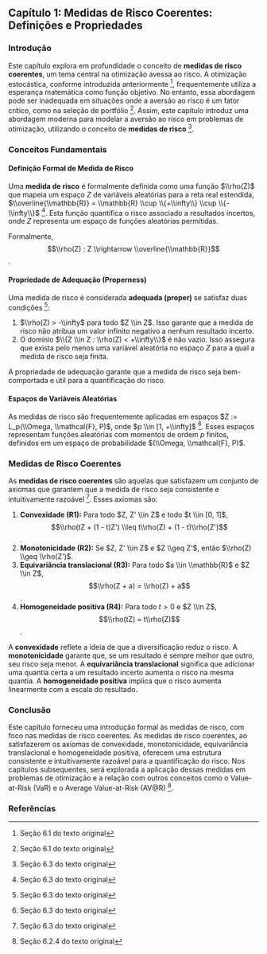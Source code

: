 ## Capítulo 1: Medidas de Risco Coerentes: Definições e Propriedades

### Introdução
Este capítulo explora em profundidade o conceito de **medidas de risco coerentes**, um tema central na otimização avessa ao risco. A otimização estocástica, conforme introduzida anteriormente [^1], frequentemente utiliza a esperança matemática como função objetivo. No entanto, essa abordagem pode ser inadequada em situações onde a aversão ao risco é um fator crítico, como na seleção de portfólio [^1]. Assim, este capítulo introduz uma abordagem moderna para modelar a aversão ao risco em problemas de otimização, utilizando o conceito de **medidas de risco** [^2].

### Conceitos Fundamentais

#### Definição Formal de Medida de Risco
Uma **medida de risco** é formalmente definida como uma função $\\rho(Z)$ que mapeia um espaço $Z$ de variáveis aleatórias para a reta real estendida, $\\overline{\\mathbb{R}} = \\mathbb{R} \\cup \\{+\\infty\\} \\cup \\{-\\infty\\}$ [^2]. Esta função quantifica o risco associado a resultados incertos, onde $Z$ representa um espaço de funções aleatórias permitidas.

Formalmente,
$$\\rho(Z) : Z \\rightarrow \\overline{\\mathbb{R}}$$.

#### Propriedade de Adequação (Properness)
Uma medida de risco é considerada **adequada (proper)** se satisfaz duas condições [^2]:
1.  $\\rho(Z) > -\\infty$ para todo $Z \\in Z$. Isso garante que a medida de risco não atribua um valor infinito negativo a nenhum resultado incerto.
2.  O domínio $\\{Z \\in Z : \\rho(Z) < +\\infty\\}$ é não vazio. Isso assegura que exista pelo menos uma variável aleatória no espaço $Z$ para a qual a medida de risco seja finita.

A propriedade de adequação garante que a medida de risco seja bem-comportada e útil para a quantificação do risco.

#### Espaços de Variáveis Aleatórias
As medidas de risco são frequentemente aplicadas em espaços $Z := L_p(\\Omega, \\mathcal{F}, P)$, onde $p \\in [1, +\\infty]$ [^2]. Esses espaços representam funções aleatórias com momentos de ordem $p$ finitos, definidos em um espaço de probabilidade $(\\Omega, \\mathcal{F}, P)$.

### Medidas de Risco Coerentes
As **medidas de risco coerentes** são aquelas que satisfazem um conjunto de axiomas que garantem que a medida de risco seja consistente e intuitivamente razoável [^4]. Esses axiomas são:
1. **Convexidade (R1):** Para todo $Z, Z' \\in Z$ e todo $t \\in [0, 1]$,
$$\\rho(tZ + (1 - t)Z') \\leq t\\rho(Z) + (1 - t)\\rho(Z')$$.
2. **Monotonicidade (R2):** Se $Z, Z' \\in Z$ e $Z \\geq Z'$, então $\\rho(Z) \\geq \\rho(Z')$.
3. **Equivariância translacional (R3):** Para todo $a \\in \\mathbb{R}$ e $Z \\in Z$,
$$\\rho(Z + a) = \\rho(Z) + a$$.
4. **Homogeneidade positiva (R4):** Para todo $t > 0$ e $Z \\in Z$,
$$\\rho(tZ) = t\\rho(Z)$$.

A **convexidade** reflete a ideia de que a diversificação reduz o risco. A **monotonicidade** garante que, se um resultado é sempre melhor que outro, seu risco seja menor. A **equivariância translacional** significa que adicionar uma quantia certa a um resultado incerto aumenta o risco na mesma quantia. A **homogeneidade positiva** implica que o risco aumenta linearmente com a escala do resultado.

### Conclusão
Este capítulo forneceu uma introdução formal às medidas de risco, com foco nas medidas de risco coerentes. As medidas de risco coerentes, ao satisfazerem os axiomas de convexidade, monotonicidade, equivariância translacional e homogeneidade positiva, oferecem uma estrutura consistente e intuitivamente razoável para a quantificação do risco. Nos capítulos subsequentes, será explorada a aplicação dessas medidas em problemas de otimização e a relação com outros conceitos como o Value-at-Risk (VaR) e o Average Value-at-Risk (AV@R) [^5].

### Referências
[^1]: Seção 6.1 do texto original
[^2]: Seção 6.3 do texto original
[^3]: Seção 7.3 do texto original
[^4]: Seção 6.3 do texto original
[^5]: Seção 6.2.4 do texto original
<!-- END -->